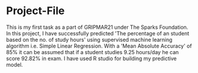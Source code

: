 # Project-File
This is my first task as a part of GRIPMAR21 under The Sparks Foundation. In this project, I have successfully predicted 'The percentage of an student based on the no. of study hours' using supervised machine learning algorithm i.e. Simple Linear Regression. With a 'Mean Absolute Accuracy' of 85% it can be assumed that if a student studies 9.25 hours/day he can score 92.82% in exam. I have used R studio for building my predictive model.
